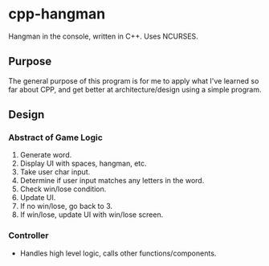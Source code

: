 # cpp-hangman
Hangman in the console, written in C++.  Uses NCURSES.

## Purpose
The general purpose of this program is for me to apply what I've learned so far about CPP, and get better at architecture/design using a simple program.

## Design

### Abstract of Game Logic
1. Generate word.
2. Display UI with spaces, hangman, etc.
3. Take user char input.
4. Determine if user input matches any letters in the word.
5. Check win/lose condition.
6. Update UI.
7. If no win/lose, go back to 3.
8. If win/lose, update UI with win/lose screen.

### Controller
- Handles high level logic, calls other functions/components.

